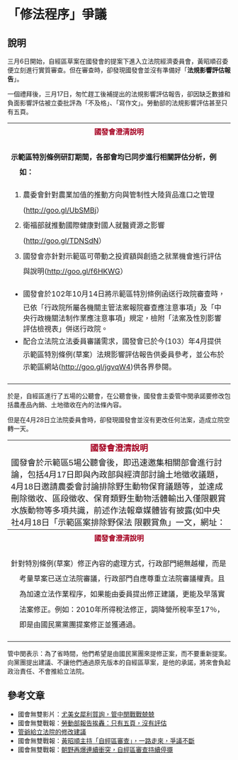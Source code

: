 # 「修法程序」爭議

## 說明

三月6日開始，自經區草案在國發會的提案下進入立法院經濟委員會，黃昭順召委便立刻進行實質審查。但在審查時，卻發現國發會並沒有準備好「**法規影響評估報告**」。

一個禮拜後，三月17日，匆忙趕工後補提出的法規影響評估報告，卻因缺乏數據和負面影響評估被立委批評為「不及格」、「寫作文」。勞動部的法規影響評估甚至只有五頁。
<table border="0">
<tbody>
<tr>
<td style="text-align: center;"><strong style="line-height: 34.66666793823242px; text-align: center; text-indent: -75.26667022705078px;"><span style="color: #a50021;" lang="ZH-TW">  國發會澄清說明</span></strong></td>
</tr>
<tr>
<td>
<p style="line-height: 26pt; margin-left: 14.2pt; text-indent: -14.2pt;" align="left"><strong>示範區特別條例研訂期間，各部會均已同步進行相關評估分析，例如：</strong></p>
<ol>
<li><span style="line-height: 26pt; text-indent: -14.2pt;">農委會針對農業加值的推動方向與管制性大陸貨品進口之管理(</span><a style="line-height: 26pt; text-indent: -14.2pt;" href="http://goo.gl/UbSMBj">http://goo.gl/UbSMBj</a><span style="line-height: 26pt; text-indent: -14.2pt;">）</span></li>
<li><span style="line-height: 26pt; text-indent: -14.2pt;">衛福部就推動國際健康對國人就醫資源之影響(</span><a style="line-height: 26pt; text-indent: -14.2pt;" href="http://goo.gl/TDNSdN">http://goo.gl/TDNSdN</a><span style="line-height: 26pt; text-indent: -14.2pt;">）</span></li>
<li><span style="line-height: 26pt; text-indent: -14.2pt;">國發會亦針對示範區可帶動之投資額與創造之就業機會進行評估與說明(</span><a style="line-height: 26pt; text-indent: -14.2pt;" href="http://goo.gl/f6HKWG">http://goo.gl/f6HKWG</a><span style="line-height: 26pt; text-indent: -14.2pt;">）　</span></li>
</ol>
<ul>
<li><span style="line-height: 26pt; text-indent: -0.25in;">國發會於102年10月14日將示範區特別條例函送行政院審查時，已依「行政院所屬各機關主管法案報院審查應注意事項」及「中央行政機關法制作業應注意事項」規定，檢附「法案及性別影響評估檢視表」併送行政院。</span></li>
<li><span style="line-height: 26pt; text-indent: -14.2pt;">配合立法院立法委員審議需求，國發會已於今(103）年4月提供示範區特別條例(草案）法規影響評估報告供委員參考，並公布於示範區網站(</span><a style="line-height: 26pt; text-indent: -14.2pt;" href="http://goo.gl/jgvqW4">http://goo.gl/jgvqW4</a>)<span style="line-height: 26pt; text-indent: -14.2pt;">供各界參閱。</span></li>
</ul>
</td>
</tr>
</tbody>
</table>
於是，自經區進行了五場的公聽會，在公聽會後，國發會主委管中閔承諾要修改包括農產品內銷、土地徵收在內的法條內容。

但是在4月28日立法院委員會時，卻發現國發會並沒有更改任何法案，造成立院空轉一天。
<table border="0">
<tbody>
<tr>
<td style="text-align: center;"><strong><span style="font-size: 14pt; font-family: 微軟正黑體, sans-serif; font-style: normal; font-variant: normal; line-height: normal; color: #a50021;" lang="ZH-TW">國發會澄清說明</span></strong></td>
</tr>
<tr>
<td><span style="font-size: 14pt; font-family: 微軟正黑體, sans-serif; font-style: normal; font-variant: normal; font-weight: normal; line-height: normal;" lang="ZH-TW">國發會於示範區</span><span style="font-size: 14pt; font-family: 微軟正黑體, sans-serif; font-style: normal; font-variant: normal; font-weight: normal; line-height: normal;">5場公聽會後，即迅速邀集相關部會進行討論，包括4月17日即與內政部與經濟部討論土地徵收議題，4月18日邀請農委會討論排除野生動物保育議題等，並達成刪除徵收、區段徵收、保育類野生動物活體輸出入僅限觀賞水族動物等多項共識，前述作法報章媒體皆有披露(如中央社4月18日「示範區案排除野保法 限觀賞魚」一文，網址：</span><a href="http://goo.gl/AcSQ...(line truncated)...
</tr>
</tbody>
</table>
這樣的做法，由於是由行政權主導民意代表的作為，造成了行政越權問題。由於立委們「突襲法案」的各種前科，造成民間不必要的焦慮，在野黨對此的不滿以及對主席的不信任，增加了立法院議事的成本以及實質空轉問題。

這現象在政府各部會行事中屢見不鮮。國發會提出修改法條建議才是各部會中少見的案例。
<table border="0">
<tbody>
<tr>
<td style="text-align: center;"><strong style="line-height: 34.66666793823242px; text-align: center; text-indent: -75.26667022705078px;"><span style="color: #a50021;" lang="ZH-TW">國發會澄清說明</span></strong></td>
</tr>
<tr>
<td>
<p style="line-height: 26pt; margin-left: 14.2pt; text-indent: -14.2pt;" align="left">針對特別條例(草案）修正內容的處理方式，行政部門絕無越權，而是考量草案已送立法院審議，行政部門自應尊重立法院審議權責。且為加速立法作業程序，如果能由委員提出修正建議，更能及早落實法案修正。例如：2010年所得稅法修正，調降營所稅率至17％，即是由國民黨黨團提案修正並獲通過。</p>
</td>
</tr>
</tbody>
</table>
管中閔表示：為了省時間，他們希望是由國民黨團來提修正案，而不要重新提案。向黨團提出建議、不讓他們通過原先版本的自經區草案，是他的承諾，將來會負起政治責任、不會推給立法院。

## 參考文章

* 國會無雙影片：[尤美女犀利質詢，管中閔戰戰兢兢](https://www.youtube.com/watch?v=-ie895yjxNM)
* 國會無雙戰報：[​勞動部報告挨轟：只有五頁，沒有評估](http://musou.tw/news/10)
* [管爺給立法院的修改建議](http://www.fepz.org.tw/att/files/20140428%E7%A4%BA%E7%AF%84%E5%8D%80%E6%A2%9D%E4%BE%8B%E4%BF%AE%E6%AD%A3%E5%BB%BA%E8%AD%B0_1.pdf)
* 國會無雙戰報：[黃昭順主持「自經區審查」，一路走來，爭議不斷](http://musou.tw/news/25)
* 國會無雙戰報：[朝野再爆連續衝突，自經區審查持續停擺](http://musou.tw/news/38)

